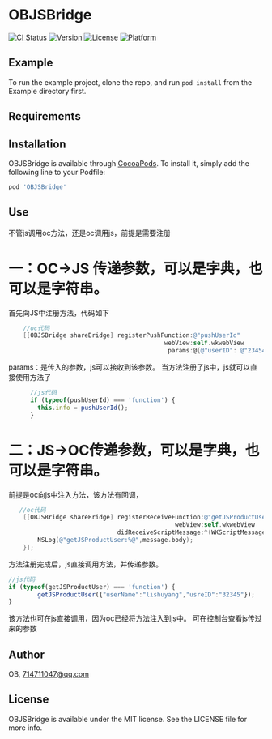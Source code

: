 # OBJSBridge

[![CI Status](https://img.shields.io/travis/李杨/OBJSBridge.svg?style=flat)](https://travis-ci.org/李杨/OBJSBridge)
[![Version](https://img.shields.io/cocoapods/v/OBJSBridge.svg?style=flat)](https://cocoapods.org/pods/OBJSBridge)
[![License](https://img.shields.io/cocoapods/l/OBJSBridge.svg?style=flat)](https://cocoapods.org/pods/OBJSBridge)
[![Platform](https://img.shields.io/cocoapods/p/OBJSBridge.svg?style=flat)](https://cocoapods.org/pods/OBJSBridge)

## Example

To run the example project, clone the repo, and run `pod install` from the Example directory first.

## Requirements

## Installation

OBJSBridge is available through [CocoaPods](https://cocoapods.org). To install
it, simply add the following line to your Podfile:

```ruby
pod 'OBJSBridge'
```

## Use


不管js调用oc方法，还是oc调用js，前提是需要注册
# 一：OC->JS 传递参数，可以是字典，也可以是字符串。


首先向JS中注册方法，代码如下

```objectivec
    //oc代码
    [[OBJSBridge shareBridge] registerPushFunction:@"pushUserId"
                                           webView:self.wkwebView
                                            params:@{@"userID": @"2345432"}];

```
params：是传入的参数，js可以接收到该参数。
当方法注册了js中，js就可以直接使用方法了

```javascript
      //js代码
      if (typeof(pushUserId) === 'function') {
        this.info = pushUserId(); 
      }
```


# 二：JS->OC传递参数，可以是字典，也可以是字符串。

前提是oc向js中注入方法，该方法有回调，


```objectivec
   //oc代码
    [[OBJSBridge shareBridge] registerReceiveFunction:@"getJSProductUser"
                                              webView:self.wkwebView
                              didReceiveScriptMessage:^(WKScriptMessage * _Nonnull message) {
        NSLog(@"getJSProductUser:%@",message.body);
    }];

```

方法注册完成后，js直接调用方法，并传递参数。

```javascript
//js代码
if (typeof(getJSProductUser) === 'function') {
        getJSProductUser({"userName":"lishuyang","usreID":"32345"});
}

```

该方法也可在js直接调用，因为oc已经将方法注入到js中。
可在控制台查看js传过来的参数

## Author

OB, 714711047@qq.com

## License

OBJSBridge is available under the MIT license. See the LICENSE file for more info.
